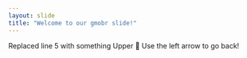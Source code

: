 ```yaml
---
layout: slide
title: "Welcome to our gmobr slide!"
---
```

Replaced line 5 with something Upper :tada:
Use the left arrow to go back!
